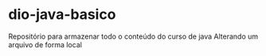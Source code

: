 # dio-java-basico
Repositório para armazenar todo o conteúdo do curso de java
Alterando um arquivo de forma local
